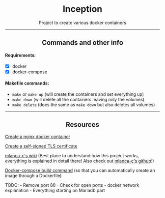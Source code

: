 <div align=center>
  <h1>
    Inception
  </h1>
  <p> Project to create various docker containers </p>
</div>

---

<div align=center>
  <h2>
    Commands and other info
  </h2>
</div>

<h4>
  Requirements:
</h4>

  - [x] docker
  - [x] docker-compose

<h4>
  Makefile commands:
</h4>

  - ```make``` or ```make up``` (will create the containers and set everything up)
  - ```make down``` (will delete all the containers leaving only the volumes)
  - ```make delete``` (does the same as ```make down``` but also deletes all volumes)

---

<h2 align=center>
  Resources
</h2>

[Create a nginx docker container](https://programatically.com/how-to-create-a-custom-dockerfile-of-nginx/)

[Create a self-signed TLS certificate](https://www.linode.com/docs/guides/create-a-self-signed-tls-certificate/)

[mlanca-c's wiki](https://github.com/mlanca-c/inception/wiki) (Best place to understand how this project works, everything is explained in detail there! Also check out [mlanca-c's github](https://github.com/mlanca-c)!)

[Docker-compose build command](https://docs.docker.com/compose/compose-file/build/) (so that you can automatically create an image through a Dockerfile)


TODO:
	- Remove port 80
	- Check for open ports
	- docker network explanation
	- Everything starting on Mariadb part
